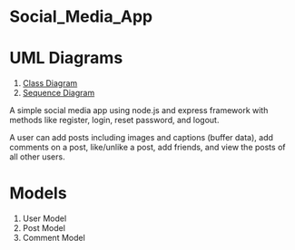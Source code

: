 # Social_Media_App


# UML Diagrams
1. [Class Diagram](./UML_diagram/class_diagram)
2. [Sequence Diagram](./UML_diagram/sequence_diagram)


A simple social media app using node.js and express framework with methods like register, login, reset password, and logout.

A user can add posts including images and captions (buffer data), add comments on a post, like/unlike a post, add friends, and view the posts of all other users.

# Models
1. User Model
2. Post Model
3. Comment Model


